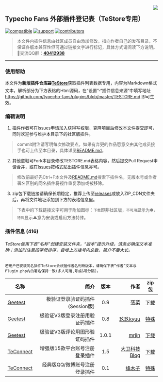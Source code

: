 <img src='https://typecho-fans.github.io/soap-group.png' align="right" />

## Typecho Fans 外部插件登记表（TeStore专用）

[![compatible](https://img.shields.io/badge/Typecho-%E2%89%881.0-red.svg?style=for-the-badge)](https://github.com/typecho/typecho)
[![support](https://img.shields.io/badge/TeStore-Supported-green.svg?style=for-the-badge)](TeStore)
[![contributors](https://img.shields.io/github/contributors/typecho-fans/plugins.svg?style=for-the-badge)](https://github.com/typecho-fans/plugins/graphs/contributors)

 > 本文件内插件信息由社区成员自由添加修改，指向作者自己的发布目录，不保证各版本兼容性但可通过链接文字进行标记，具体方式请阅读下方说明。:penguin:交流QQ群：[**40412938**](http://shang.qq.com/wpa/qunwpa?idkey=a5a8afedf099e18ddf9b530db9217251e39001d52aace42888bf470d9b6cb86a)
------------------------------

### 使用帮助

本文件为**新版插件仓库**:card_file_box:[**TeStore**](TeStore)获取插件列表数据专用，内容为Markdown格式文本，解析部分为下方表格的Html源码，在“设置”-“插件信息来源”中填写地址 https://github.com/typecho-fans/plugins/blob/master/TESTORE.md 即可生效。

### 编辑说明

1. 插件作者可在[Issues](https://github.com/typecho-fans/plugins/issues)申请加入获得写权限，克隆项目后修改本文件提交即可，同时欢迎参与维护本目录下的社区版插件。

 > commit附注请写明每次修改要点，如果有弃更的作品愿意交由其他成员接手也可上传至本目录，具体详见[README.md](README.md)。

2. 其他童鞋可Fork本目录修改TESTORE.md表格内容，然后提交Pull Request申请合并，或在[Issues](https://github.com/typecho-fans/plugins/issues)按格式贴出插件信息亦可。

 > 修改前最好先Ctrl+F本文件及[README.md](README.md)搜索下插件名，无版本号或作者署名区别的同名插件将视作重复添加或被移除。

3. zip包下载链接请确保长期稳定，推荐上传至[releases](https://github.com/typecho-fans/plugins/releases)或放入ZIP_CDN文件夹后，再将文件地址添加到下方的表格信息里。

 > 下表中的下载链接文字可用于附加图标：`下载`即非社区版，`不可用`显示为:no_entry:，`特殊`显示:warning:意为安装或启用方法特殊。

### 插件信息 (416)

###### TeStore使用下表“名称”创建安装文件夹，“版本”提示升级，请务必确保文本准确；添加时注意按字母排序，自增上方括号内总数，简介不要太长。
```
若用户已安装同名插件TeStore会根据作者名判断版本，请确保下表“作者”文本与Plugin.php内的署名保持一致(多人可用,号或&号分隔)。
```

名称 | 简介 | 版本 | 作者 | zip包
---- | ----: | :---: | ----: | :----:
[Geetest](https://github.com/zhb127/z-typecho-plugin-geetest) | 极验证登录验证码插件(Session版) | 0.9 | [菠菜](https://github.com/zhb127) | [下载](https://github.com/zhb127/z-typecho-plugin-geetest/archive/master.zip)
[Geetest](https://github.com/99kyuu/GeetestV3_for_Typecho) | 极验证V3版登录注册用验证码插件 | 0.8 | [玖玖kyuu](https://github.com/99kyuu) | [特殊](https://github.com/99kyuu/GeetestV3_for_Typecho/archive/master.zip)
[Geetest](https://github.com/jinfeijie/Geetest) | 极验证V3版评论用图形验证码插件 | 1.0.1 | [mrjin](https://github.com/jinfeijie) | [下载](https://github.com/jinfeijie/Geetest/archive/1.0.3.zip)
[TeConnect](https://github.com/ledccn/TeConnect) | 增强版15款平台账号注册登录插件 | 1.5 | [大卫科技Blog](https://github.com/ledccn) | [下载](https://github.com/ledccn/TeConnect/archive/master.zip)
[TeConnect](https://github.com/jiangmuzi/TeConnect) | 经典版QQ/微博账号注册登录插件 | 0.1 | [绛木子](https://github.com/jiangmuzi) | [特殊](https://github.com/jiangmuzi/TeConnect/archive/master.zip)
